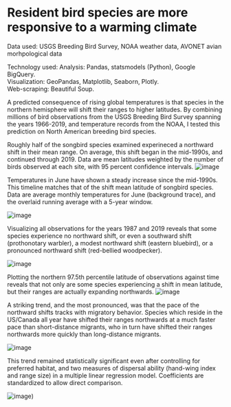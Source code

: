 # Resident bird species are more responsive to a warming climate
Data used: USGS Breeding Bird Survey,  NOAA weather data,  AVONET avian morhpological data

Technology used: Analysis: Pandas, statsmodels (Python), Google BigQuery.  
                 Visualization: GeoPandas, Matplotlib, Seaborn, Plotly.  
                 Web-scraping: Beautiful Soup.    

A predicted consequence of rising global temperatures is that species in the northern hemisphere will shift their ranges to higher 
latitudes. By combining millions of bird observations from the USGS Breeding Bird Survey spanning the years 1966-2019, and temperature 
records from the NOAA, I tested this prediction on North American breeding bird species. 


Roughly half of the songbird species examined experineced a northward shift in their mean range. On average, this shift began in the mid-1990s,
and continued through 2019. Data are mean latitudes weighted by the number of birds observed at each site, with 95 percent confidence intervals.
![image](https://user-images.githubusercontent.com/89553765/211092509-9d28b6d5-21d6-4170-bdc7-7b2893849f5d.png)

Temperatures in June have shown a steady increase since the mid-1990s. This timeline matches that of the shift mean latitude of songbird
species. Data are average monthly temperatures for June (background trace), and the overlaid running average with a 5-year window.

![image](https://user-images.githubusercontent.com/89553765/211460410-05c47356-3460-491c-82cd-6dea6b6610a5.png)

Visualizing all observations for the years 1987 and 2019 reveals that some species experience no northward shift, or even a southward shift 
(prothonotary warbler), a modest northward shift (eastern bluebird), or a pronounced northward shift (red-bellied woodpecker). 

![image](https://user-images.githubusercontent.com/89553765/211158795-18c39c09-aa12-4ff2-832a-b437ff3c0983.png)

Plotting the northern 97.5th percentile latitude of observations against time reveals that not only are some species experiencing a shift in
mean latitude, but their ranges are actually expanding northwards.
![image](https://user-images.githubusercontent.com/89553765/211460334-87b071ad-6c07-4b56-b5f3-36bfbb4eaed0.png)


A striking trend, and the most pronounced, was that the pace of the northward shifts tracks with migratory behavior. Species which reside in the US/Canada all year have shifted their ranges northwards at a much faster pace than short-distance migrants, who in turn have shifted their ranges
northwards more quickly than long-distance migrants.

![image](https://user-images.githubusercontent.com/89553765/211112373-4e3a8f08-cbee-413e-a786-d4d55e3430c5.png)

This trend remained statistically significant even after controlling for preferred habitat, and two measures of dispersal ability (hand-wing index
and range size) in a multiple linear regression model. Coefficients are standardized to allow direct comparison.

![image](https://user-images.githubusercontent.com/89553765/211449214-272f12b3-e22a-48d8-a236-4fd2b5dd451d.png))
